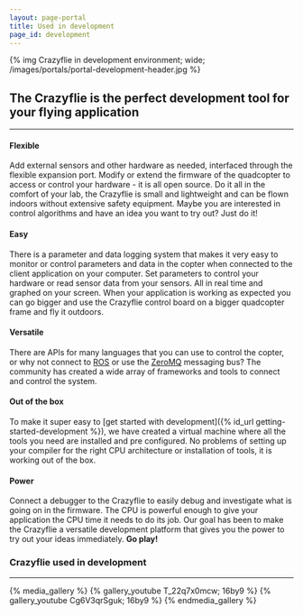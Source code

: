 ```yaml
---
layout: page-portal
title: Used in development
page_id: development
---
```


{% img Crazyflie in development environment; wide; /images/portals/portal-development-header.jpg %}

## The Crazyflie is the perfect development tool for your flying application
------

#### Flexible
Add external sensors and other hardware as needed, interfaced through the flexible expansion
port. Modify or extend the firmware of the quadcopter to access or control your
hardware - it is all open source. Do it all in the comfort of your lab, the Crazyflie is small and lightweight and can be flown indoors without
extensive safety equipment. Maybe you are interested in control algorithms and have an idea you want to try out? Just do it!

#### Easy
There is a parameter and data logging system that makes it very easy to monitor
or control parameters and data in the copter when connected to the client
application on your computer. Set parameters to control your hardware or
read sensor data from your sensors. All in real time and graphed on your screen.
When your application is working as expected you can go bigger and use the Crazyflie
control board on a bigger quadcopter frame and fly it outdoors.

#### Versatile
There are APIs for many languages that you can use to control the copter, or
why not connect to [ROS](https://www.ros.org/) or use the
[ZeroMQ](https://zeromq.org/) messaging bus? The community has
created a wide array of frameworks and tools to connect and control the system.

#### Out of the box
To make it super easy to [get started with development]({% id_url getting-started-development %}), we have created a
virtual machine where all the tools you need are installed and pre configured.
No problems of setting up your compiler for the right CPU architecture or
installation of tools, it is working out of the box.

#### Power
Connect a debugger to the Crazyflie to easily debug and investigate what is
going on in the firmware. The CPU is powerful enough to give your application the
CPU time it needs to do its job. Our goal has been to make the Crazyflie a versatile development platform that gives you the power to try out your ideas immediately.
**Go play!**

### Crazyflie used in development
---

{% media_gallery %}
{% gallery_youtube T_22q7x0mcw; 16by9 %}
{% gallery_youtube Cg6V3qrSguk; 16by9 %}
{% endmedia_gallery %}
